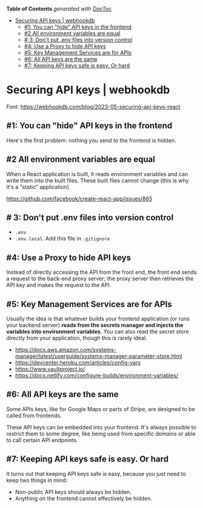 <!-- START doctoc generated TOC please keep comment here to allow auto update -->
<!-- DON'T EDIT THIS SECTION, INSTEAD RE-RUN doctoc TO UPDATE -->
**Table of Contents**  *generated with [DocToc](https://github.com/thlorenz/doctoc)*

- [Securing API keys | webhookdb](#securing-api-keys--webhookdb)
  - [#1: You can "hide" API keys in the frontend](#1-you-can-hide-api-keys-in-the-frontend)
  - [#2 All environment variables are equal](#2-all-environment-variables-are-equal)
  - [# 3: Don't put .env files into version control](#-3-dont-put-env-files-into-version-control)
  - [#4: Use a Proxy to hide API keys](#4-use-a-proxy-to-hide-api-keys)
  - [#5: Key Management Services are for APIs](#5-key-management-services-are-for-apis)
  - [#6: All API keys are the same](#6-all-api-keys-are-the-same)
  - [#7: Keeping API keys safe is easy. Or hard](#7-keeping-api-keys-safe-is-easy-or-hard)

<!-- END doctoc generated TOC please keep comment here to allow auto update -->

# Securing API keys | webhookdb
Font: <https://webhookdb.com/blog/2023-05-securing-api-keys-react>

## #1: You can "hide" API keys in the frontend

Here's the first problem: nothing you send to the frontend is hidden.

## #2 All environment variables are equal

When a React application is built, it reads environment variables and can write them into the built files. These built files cannot change (this is why it's a "static" application).

<https://github.com/facebook/create-react-app/issues/865>

## # 3: Don't put .env files into version control

- `.env`
- `.env.local`. Add this file in `.gitignore`

## #4: Use a Proxy to hide API keys

Instead of directly accessing the API from the front end, the front end sends a request to the back-end proxy server; the proxy server then retrieves the API key and makes the request to the API.

## #5: Key Management Services are for APIs

Usually the idea is that whatever builds your frontend application (or runs your backend server) **reads from the secrets manager and injects the variables into environment variables**. You can also read the secret store directly from your application, though this is rarely ideal.

- <https://docs.aws.amazon.com/systems-manager/latest/userguide/systems-manager-parameter-store.html>
- <https://devcenter.heroku.com/articles/config-vars>
- <https://www.vaultproject.io/>
- <https://docs.netlify.com/configure-builds/environment-variables/>

## #6: All API keys are the same

Some APIs keys, like for Google Maps or parts of Stripe, are designed to be called from frontends.

These API keys can be embedded into your frontend. It's always possible to restrict them to some degree, like being used from specific domains or able to call certain API endpoints.

## #7: Keeping API keys safe is easy. Or hard

It turns out that keeping API keys safe is easy, because you just need to keep two things in mind:

- Non-public API keys should always be hidden.
- Anything on the frontend cannot effectively be hidden.
